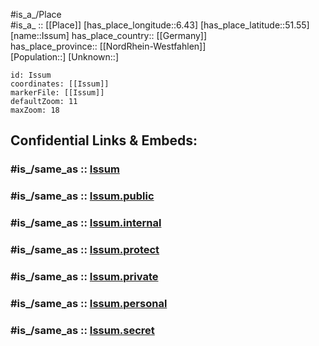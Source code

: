 ﻿---
confidential: public
isDeleted: false
location:
- 51.55
- 6.43
mapmarker: city
mapzoom:
- 7
- 12
SpocWebEntityId: 31140
tags:
- geo/City
type: City
---

#is_a_/Place  
#is_a_ :: [[Place]] 
[has_place_longitude::6.43] 
[has_place_latitude::51.55] 
[name::Issum] 
has_place_country:: [[Germany]]  
has_place_province:: [[NordRhein-Westfahlen]]  
[Population::] 
[Unknown::] 


```leaflet
id: Issum
coordinates: [[Issum]] 
markerFile: [[Issum]] 
defaultZoom: 11 
maxZoom: 18
```


## Confidential Links & Embeds: 

### #is_/same_as :: [Issum](/_Standards/Earth/Continent/Europe/Europe~Central/Germany/Germany~West/Nordrhein-Westfalen/counties~NW/Kleve/cities~Kleve/Issum.md) 

### #is_/same_as :: [Issum.public](/_public/Earth/Continent/Europe/Europe~Central/Germany/Germany~West/Nordrhein-Westfalen/counties~NW/Kleve/cities~Kleve/Issum.public.md) 

### #is_/same_as :: [Issum.internal](/_internal/Earth/Continent/Europe/Europe~Central/Germany/Germany~West/Nordrhein-Westfalen/counties~NW/Kleve/cities~Kleve/Issum.internal.md) 

### #is_/same_as :: [Issum.protect](/_protect/Earth/Continent/Europe/Europe~Central/Germany/Germany~West/Nordrhein-Westfalen/counties~NW/Kleve/cities~Kleve/Issum.protect.md) 

### #is_/same_as :: [Issum.private](/_private/Earth/Continent/Europe/Europe~Central/Germany/Germany~West/Nordrhein-Westfalen/counties~NW/Kleve/cities~Kleve/Issum.private.md) 

### #is_/same_as :: [Issum.personal](/_personal/Earth/Continent/Europe/Europe~Central/Germany/Germany~West/Nordrhein-Westfalen/counties~NW/Kleve/cities~Kleve/Issum.personal.md) 

### #is_/same_as :: [Issum.secret](/_secret/Earth/Continent/Europe/Europe~Central/Germany/Germany~West/Nordrhein-Westfalen/counties~NW/Kleve/cities~Kleve/Issum.secret.md)

